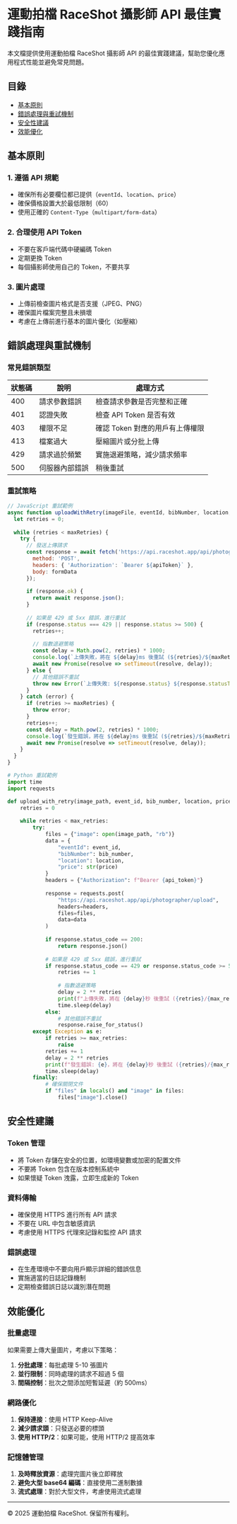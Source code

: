 # 運動拍檔 RaceShot 攝影師 API 最佳實踐指南

本文檔提供使用運動拍檔 RaceShot 攝影師 API 的最佳實踐建議，幫助您優化應用程式性能並避免常見問題。

## 目錄

- [基本原則](#基本原則)
- [錯誤處理與重試機制](#錯誤處理與重試機制)
- [安全性建議](#安全性建議)
- [效能優化](#效能優化)

## 基本原則

### 1. 遵循 API 規範

- 確保所有必要欄位都已提供（`eventId`、`location`、`price`）
- 確保價格設置大於最低限制（60）
- 使用正確的 `Content-Type`（`multipart/form-data`）

### 2. 合理使用 API Token

- 不要在客戶端代碼中硬編碼 Token
- 定期更換 Token
- 每個攝影師使用自己的 Token，不要共享

### 3. 圖片處理

- 上傳前檢查圖片格式是否支援（JPEG、PNG）
- 確保圖片檔案完整且未損壞
- 考慮在上傳前進行基本的圖片優化（如壓縮）

## 錯誤處理與重試機制

### 常見錯誤類型

| 狀態碼 | 說明 | 處理方式 |
|--------|------|---------|
| 400 | 請求參數錯誤 | 檢查請求參數是否完整和正確 |
| 401 | 認證失敗 | 檢查 API Token 是否有效 |
| 403 | 權限不足 | 確認 Token 對應的用戶有上傳權限 |
| 413 | 檔案過大 | 壓縮圖片或分批上傳 |
| 429 | 請求過於頻繁 | 實施退避策略，減少請求頻率 |
| 500 | 伺服器內部錯誤 | 稍後重試 |

### 重試策略

```javascript
// JavaScript 重試範例
async function uploadWithRetry(imageFile, eventId, bibNumber, location, price, maxRetries = 3) {
  let retries = 0;
  
  while (retries < maxRetries) {
    try {
      // 發送上傳請求
      const response = await fetch('https://api.raceshot.app/api/photographer/upload', {
        method: 'POST',
        headers: { 'Authorization': `Bearer ${apiToken}` },
        body: formData
      });
      
      if (response.ok) {
        return await response.json();
      }
      
      // 如果是 429 或 5xx 錯誤，進行重試
      if (response.status === 429 || response.status >= 500) {
        retries++;
        
        // 指數退避策略
        const delay = Math.pow(2, retries) * 1000;
        console.log(`上傳失敗，將在 ${delay}ms 後重試 (${retries}/${maxRetries})...`);
        await new Promise(resolve => setTimeout(resolve, delay));
      } else {
        // 其他錯誤不重試
        throw new Error(`上傳失敗: ${response.status} ${response.statusText}`);
      }
    } catch (error) {
      if (retries >= maxRetries) {
        throw error;
      }
      retries++;
      const delay = Math.pow(2, retries) * 1000;
      console.log(`發生錯誤，將在 ${delay}ms 後重試 (${retries}/${maxRetries})...`);
      await new Promise(resolve => setTimeout(resolve, delay));
    }
  }
}
```

```python
# Python 重試範例
import time
import requests

def upload_with_retry(image_path, event_id, bib_number, location, price, api_token, max_retries=3):
    retries = 0
    
    while retries < max_retries:
        try:
            files = {"image": open(image_path, "rb")}
            data = {
                "eventId": event_id,
                "bibNumber": bib_number,
                "location": location,
                "price": str(price)
            }
            headers = {"Authorization": f"Bearer {api_token}"}
            
            response = requests.post(
                "https://api.raceshot.app/api/photographer/upload",
                headers=headers,
                files=files,
                data=data
            )
            
            if response.status_code == 200:
                return response.json()
            
            # 如果是 429 或 5xx 錯誤，進行重試
            if response.status_code == 429 or response.status_code >= 500:
                retries += 1
                
                # 指數退避策略
                delay = 2 ** retries
                print(f"上傳失敗，將在 {delay}秒 後重試 ({retries}/{max_retries})...")
                time.sleep(delay)
            else:
                # 其他錯誤不重試
                response.raise_for_status()
        except Exception as e:
            if retries >= max_retries:
                raise
            retries += 1
            delay = 2 ** retries
            print(f"發生錯誤: {e}，將在 {delay}秒 後重試 ({retries}/{max_retries})...")
            time.sleep(delay)
        finally:
            # 確保關閉文件
            if "files" in locals() and "image" in files:
                files["image"].close()
```

## 安全性建議

### Token 管理

- 將 Token 存儲在安全的位置，如環境變數或加密的配置文件
- 不要將 Token 包含在版本控制系統中
- 如果懷疑 Token 洩露，立即生成新的 Token

### 資料傳輸

- 確保使用 HTTPS 進行所有 API 請求
- 不要在 URL 中包含敏感資訊
- 考慮使用 HTTPS 代理來記錄和監控 API 請求

### 錯誤處理

- 在生產環境中不要向用戶顯示詳細的錯誤信息
- 實施適當的日誌記錄機制
- 定期檢查錯誤日誌以識別潛在問題

## 效能優化

### 批量處理

如果需要上傳大量圖片，考慮以下策略：

1. **分批處理**：每批處理 5-10 張圖片
2. **並行限制**：同時處理的請求不超過 5 個
3. **間隔控制**：批次之間添加短暫延遲（約 500ms）

### 網路優化

1. **保持連接**：使用 HTTP Keep-Alive
2. **減少請求頭**：只發送必要的標頭
3. **使用 HTTP/2**：如果可能，使用 HTTP/2 提高效率

### 記憶體管理

1. **及時釋放資源**：處理完圖片後立即釋放
2. **避免大型 base64 編碼**：直接使用二進制數據
3. **流式處理**：對於大型文件，考慮使用流式處理

---

© 2025 運動拍檔 RaceShot. 保留所有權利。
